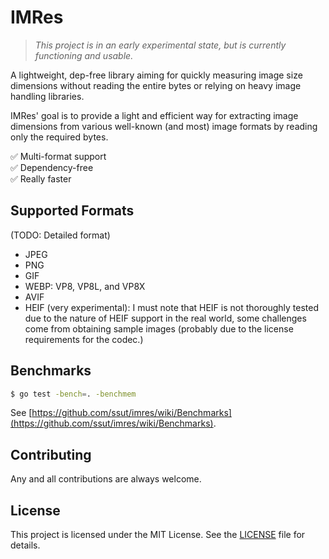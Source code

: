 # IMRes

> *This project is in an early experimental state, but is currently functioning and usable.*

A lightweight, dep-free library aiming for quickly measuring image size dimensions without reading the entire bytes or relying on heavy image handling libraries.

IMRes' goal is to provide a light and efficient way for extracting image dimensions from various well-known (and most) image formats by reading only the required bytes.

✅ Multi-format support<br>
✅ Dependency-free<br>
✅ Really faster

## Supported Formats

(TODO: Detailed format)

- JPEG
- PNG
- GIF
- WEBP: VP8, VP8L, and VP8X
- AVIF
- HEIF (very experimental): I must note that HEIF is not thoroughly tested due to the nature of HEIF support in the real world, some challenges come from obtaining sample images (probably due to the license requirements for the codec.)

## Benchmarks

```sh
$ go test -bench=. -benchmem
```

See [https://github.com/ssut/imres/wiki/Benchmarks](https://github.com/ssut/imres/wiki/Benchmarks).



## Contributing

Any and all contributions are always welcome.

## License

This project is licensed under the MIT License. See the [LICENSE](LICENSE) file for details.


